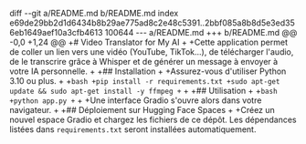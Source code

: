diff --git a/README.md b/README.md
index e69de29bb2d1d6434b8b29ae775ad8c2e48c5391..2bbf085a8b8d5e3ed356eb1649aef10a3cfb4613 100644
--- a/README.md
+++ b/README.md
@@ -0,0 +1,24 @@
+# Video Translator for My AI
+
+Cette application permet de coller un lien vers une vidéo (YouTube, TikTok...), de télécharger l'audio, de le transcrire grâce à Whisper et de générer un message à envoyer à votre IA personnelle.
+
+## Installation
+
+Assurez-vous d'utiliser Python 3.10 ou plus.
+
+```bash
+pip install -r requirements.txt
+sudo apt-get update && sudo apt-get install -y ffmpeg
+```
+
+## Utilisation
+
+```bash
+python app.py
+```
+
+Une interface Gradio s'ouvre alors dans votre navigateur.
+
+## Déploiement sur Hugging Face Spaces
+
+Créez un nouvel espace Gradio et chargez les fichiers de ce dépôt. Les dépendances listées dans `requirements.txt` seront installées automatiquement.
